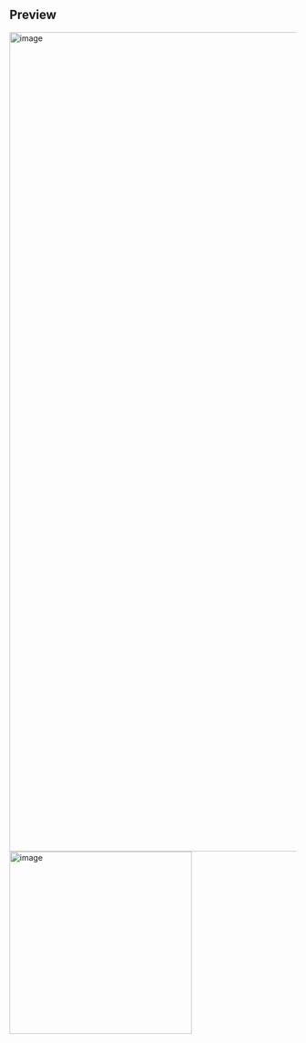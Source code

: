 ## Preview

<img width="1438" alt="image" src="https://github.com/kishanrajput23/Web-Development-Project/assets/70385488/191fd27e-e729-446f-b175-0f16ffeceee2">

<img width="320" alt="image" src="https://github.com/kishanrajput23/Web-Development-Project/assets/70385488/781498cb-0890-4e53-aff4-47926b3caf6d">

